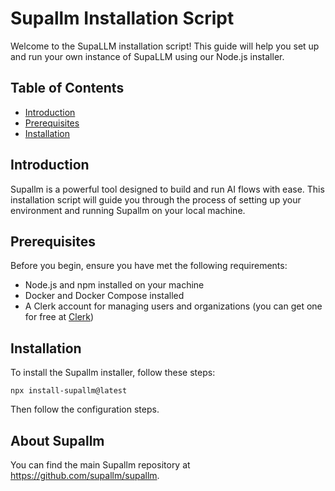 # Supallm Installation Script

Welcome to the SupaLLM installation script! This guide will help you set up and run your own instance of SupaLLM using our Node.js installer.

## Table of Contents

- [Introduction](#introduction)
- [Prerequisites](#prerequisites)
- [Installation](#installation)

## Introduction

Supallm is a powerful tool designed to build and run AI flows with ease. This installation script will guide you through the process of setting up your environment and running Supallm on your local machine.

## Prerequisites

Before you begin, ensure you have met the following requirements:

- Node.js and npm installed on your machine
- Docker and Docker Compose installed
- A Clerk account for managing users and organizations (you can get one for free at [Clerk](https://clerk.com/))

## Installation

To install the Supallm installer, follow these steps:

```
npx install-supallm@latest
```

Then follow the configuration steps.

## About Supallm

You can find the main Supallm repository at https://github.com/supallm/supallm.
